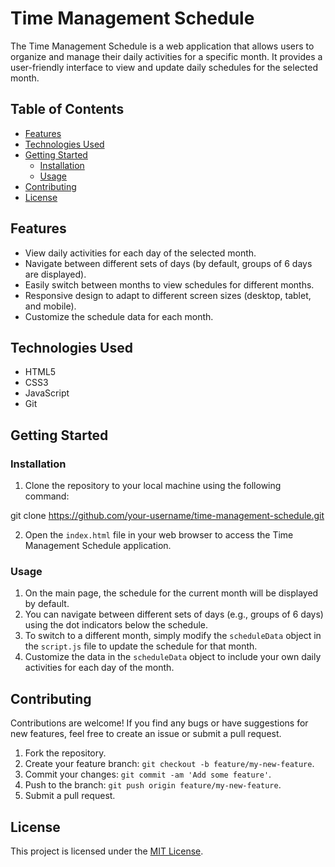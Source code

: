 # Time Management Schedule

The Time Management Schedule is a web application that allows users to organize and manage their daily activities for a specific month. It provides a user-friendly interface to view and update daily schedules for the selected month.

## Table of Contents

- [Features](#features)
- [Technologies Used](#technologies-used)
- [Getting Started](#getting-started)
  - [Installation](#installation)
  - [Usage](#usage)
- [Contributing](#contributing)
- [License](#license)

## Features

- View daily activities for each day of the selected month.
- Navigate between different sets of days (by default, groups of 6 days are displayed).
- Easily switch between months to view schedules for different months.
- Responsive design to adapt to different screen sizes (desktop, tablet, and mobile).
- Customize the schedule data for each month.

## Technologies Used

- HTML5
- CSS3
- JavaScript
- Git

## Getting Started

### Installation

1. Clone the repository to your local machine using the following command:

git clone https://github.com/your-username/time-management-schedule.git

2. Open the `index.html` file in your web browser to access the Time Management Schedule application.

### Usage

1. On the main page, the schedule for the current month will be displayed by default.
2. You can navigate between different sets of days (e.g., groups of 6 days) using the dot indicators below the schedule.
3. To switch to a different month, simply modify the `scheduleData` object in the `script.js` file to update the schedule for that month.
4. Customize the data in the `scheduleData` object to include your own daily activities for each day of the month.

## Contributing

Contributions are welcome! If you find any bugs or have suggestions for new features, feel free to create an issue or submit a pull request.

1. Fork the repository.
2. Create your feature branch: `git checkout -b feature/my-new-feature`.
3. Commit your changes: `git commit -am 'Add some feature'`.
4. Push to the branch: `git push origin feature/my-new-feature`.
5. Submit a pull request.

## License

This project is licensed under the [MIT License](LICENSE).
